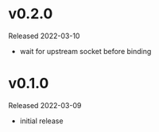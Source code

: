 # v0.2.0

Released 2022-03-10

- wait for upstream socket before binding

# v0.1.0

Released 2022-03-09

- initial release